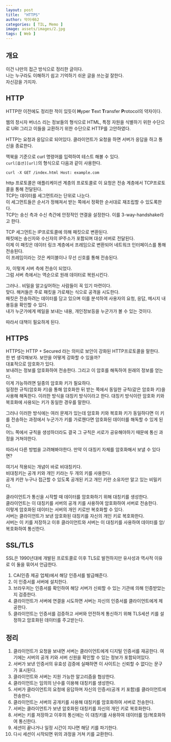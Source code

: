 ```yaml
---
layout: post
title:  "HTTPS"
author: 악어새62
categories: [ TIL, Memo ]
image: assets/images/2.jpg
tags: [ Web ]
---
```

## 개요

이건 나만의 접근 방식으로 정리한 글이다.  
나는 누구라도 이해하기 쉽고 기억하기 쉬운 글을 쓰는걸 잘한다.  
자신감을 가지자.

## HTTP

HTTP란 이전에도 정리한 적이 있듯이 **H**yper **T**ext **T**ransfer **P**rotocol의 약자이다.

웹의 창시자 버너스 리는 정보들의 형식으로 HTML, 특정 자원을 식별하기 위한 수단으로 URI 그리고 이들을 교환하기 위한 수단으로 HTTP를 고안하였다.

HTTP는 요청과 응답으로 되어있다. 클라이언트가 요청을 하면 서버가 응답을 하고 통신을 종료한다.  

맥북을 기준으로 curl 명령어를 입력하여 테스트 해볼 수 있다.  
`curl[옵션][url]`의 형식으로 다음과 같이 사용한다.  
```
curl -X GET /index.html Host: example.com
```

http 프로토콜은 애플리케이션 계층의 프로토콜로 이 요청은 전송 계층에서 TCP프로토콜을 통해 전달된다.  
TCP는 데이터를 세그먼트라는 단위로 나눈다.  
이 세그먼트들은 순서가 정해져서 받는 쪽에서 정확한 순서대로 재조립할 수 있도록한다.  
TCP는 송신 측과 수신 측간에 안정적인 연결을 설정한다. 이를 3-way-handshake라고 한다.

TCP 세그먼트는 IP프로토콜에 의해 패킷으로 변환된다.  
패킷에는 송신자와 수신자의 IP주소가 포함되며 대상 서버로 전달된다.  
이제 이 패킷은 데이터 링크 계층에서 프레임으로 변환되어 네트워크 인터페이스를 통해 전송된다.  
이 프레임이라는 것은 케이블이나 무선 신호를 통해 전송된다.  

자, 이렇게 서버 측에 전송이 되었다.  
그럼 서버 측에서는 역순으로 원래 데이터로 복원시킨다.  

그러나.. 비밀을 알고싶어하는 사람들이 꼭 있기 마련이다.  
맞다. 해커들은 주로 패킷을 가로채는 식으로 공격을 시도한다.  
패킷은 전송하려는 데이터를 담고 있으며 이를 분석하여 사용자의 요청, 응답, 메시지 내용등을 확인할 수 있다.  
내가 누군가에게 메일을 보내는 내용, 개인정보등을 누군가가 볼 수 있는 것이다.

따라서 대책이 필요하게 된다.

## HTTPS

HTTPS는 HTTP + Secured 라는 의미로 보안이 강화된 HTTP프로토콜을 말한다.  
한 번 생각해보자. 보안을 어떻게 강화할 수 있을까?  
대표적으로 암호화가 있다.  
보내려는 정보를 암호화하여 전송한다. 그리고 이 암호를 해독하여 원래의 정보를 얻는다.  
이게 가능하려면 일종의 암호화 키가 필요하다.  
일정한 규칙(암호화 키)을 통해 암호화한 뒤 받는 쪽에서 동일한 규칙(같은 암호화 키)을 사용해 해독한다. 이러한 방식을 대칭키 방식이라고 한다. 대칭키 방식이란 암호화 키와 복호화에 사용되는 키가 동일한 경우를 말한다.

그러나 이러한 방식에는 여러 문제가 있는데 암호화 키와 복호화 키가 동일하다면 이 키를 전송하는 과정에서 누군가가 키를 가로챈다면 암호화된 데이터를 해독할 수 있게 된다.  
어느 쪽에서 규칙을 생성하더라도 결국 그 규칙은 서로가 공유해야하기 때문에 통신 과정을 거쳐야한다.  

따라서 다른 방법을 고려해봐야한다. 
만약 이 대칭키 자체를 암호화해서 보낼 수 있다면?

여기서 적용되는 개념이 바로 비대칭키다.  
비대칭키는 공개 키와 개인 키라는 두 개의 키를 사용한다.  
공개 키란 누구나 접근할 수 있도록 공개된 키고 개인 키란 소유자만 알고 있는 비밀키다.  

클라이언트가 통신을 시작할 때 데이터를 암호화하기 위해 대칭키를 생성한다.  
클라이언트는 이 대칭키를 서버의 공개 키를 사용하여 암호화하여 서버로 전송한다.  
이렇게 암호화된 데이터는 서버의 개인 키로만 복호화할 수 있다.  
서버는 클라이언트가 보낸 암호화된 대칭키를 자신의 개인 키로 복호화한다.  
서버는 이 키를 저장하고 이후 클라이언트와 서버는 이 대칭키를 사용하여 데이터를 암/복호화하여 통신한다.

## SSL/TLS

SSL은 1990년대에 개발된 프로토콜로 이후 TLS로 발전하지만 유사성과 역사적 이유로 이 둘을 묶어서 언급한다.  

1. CA(인증 제공 업체)에서 해당 인증서를 발급해준다.  
2. 이 인증서를 서버에 설치한다.    
3. 브라우저는 인증서를 확인하여 해당 서버가 신뢰할 수 있는 기관에 의해 인증받았는지 검증한다.
4. 클라이언트가 서버에 연결을 시도하면 서버는 자신의 인증서를 클라이언트에게 제공한다.
5. 클라이언트는 인증서를 검증하고 서버와 안전하게 통신하기 위해 TLS세션 키를 설정하고 암호화된 데이터를 주고받는다.


## 정리

1. 클라이언트가 요청을 보내면 서버는 클라이언트에게 디지털 인증서를 재공한다. 여기에는 서버의 공개 키와 서버 신원을 확인할 수 있는 정보가 포함되어있다.
2. 서버가 보낸 인증서의 유효성 검증에 실패하면 이 사이트는 신뢰할 수 없다는 문구가 표시된다.
3. 클라이언트와 서버는 지원 가능한 알고리즘을 협상한다.
4. 클라이언트는 임의의 난수를 이용해 대칭키를 생성한다.
5. 서버가 클라이언트의 요청에 응답하며 자신의 인증서(공개 키 포함)를 클라이언트에 전송한다.
6. 클라이언트는 서버의 공개키를 사용해 대칭키를 암호화하여 서버로 전송한다. 
7. 서버는 클라이언트가 보낸 암호화된 대칭키를 자신의 개인 키로 복호화한다.
8. 서버는 키를 저장하고 이후의 통신에는 이 대칭키를 사용하여 데이터를 암/복호화하여 통신한다.
9. 세션이 끝나거나 일정 시간이 지나면 해당 키를 파기한다.
10. 다시 세션이 시작되면 위의 과정을 거쳐 키를 교환한다.
